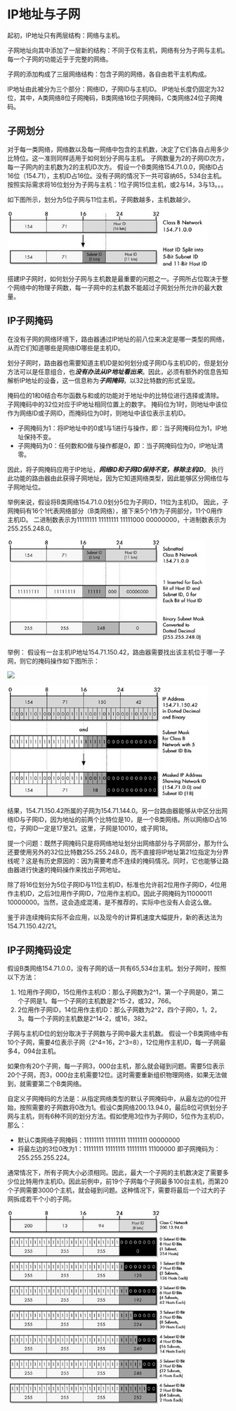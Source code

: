 # IP地址与子网
起初，IP地址只有两层结构：网络与主机。

子网地址向其中添加了一层新的结构：不同于仅有主机，网络有分为子网与主机。
每一个子网的功能近乎于完整的网络。

子网的添加构成了三层网络结构：包含子网的网络，各自由若干主机构成。

IP地址由此被分为三个部分：网络ID，子网ID与主机ID。
IP地址长度仍固定为32位，其中，A类网络8位子网掩码，B类网络16位子网掩码，C类网络24位子网掩码。

## 子网划分
对于每一类网络，网络数以及每一网络中包含的主机数，决定了它们各自占用多少比特位。这一准则同样适用于如何划分子网与主机。
子网数量为2的子网ID次方，每一子网内的主机数为2的主机ID次方。
假设一个B类网络154.71.0.0，网络ID占16位（154.71），主机ID占16位。没有子网的情况下一共可容纳65，534台主机。
按照实际需求将16位划分为子网与主机：1位子网15位主机，或2与14，3与13。。。

如下图所示，划分为5位子网与11位主机，子网数越多，主机数越少。

![](pics/bn004_0.jpg)

搭建IP子网时，如何划分子网与主机数是最重要的问题之一。子网所占位取决于整个网络中的物理子网数，每一子网中的主机数不能超过子网划分所允许的最大数量。

## IP子网掩码
在没有子网的网络环境下，路由器通过IP地址的前八位来决定是哪一类型的网络，从而它们知道哪些是网络ID哪些是主机ID。

划分子网时，路由器也需要知道主机ID是如何划分成子网ID与主机ID的，但是划分方法可以是任意组合，也***没有办法从IP地址看出来***。因此，必须有额外的信息告知解析IP地址的设备，这一信息称为***子网掩码***，以32比特数的形式呈现。

掩码位的1和0结合布尔函数与和或的功能对于地址中的比特位进行选择或清除。
子网掩码中的32位对应于IP地址相同位置上的数字。
掩码位为1时，则地址中该位作为网络ID或子网ID，而掩码位为0时，则地址中该位表示主机ID。

* 子网掩码为1：将IP地址中的0或1与1进行与操作，即：当子网掩码位为1，IP地址保持不变。
* 子网掩码为0：任何数和0做与操作都是0，即：当子网掩码位为0，IP地址清零。

因此，将子网掩码应用于IP地址，***网络ID和子网ID保持不变，移除主机ID***。
执行此功能的路由器由此获得子网地址，因为它知道网络类型，因此能够区分网络位与子网地址位。

举例来说，假设将B类网络154.71.0.0划分5位为子网ID，11位为主机ID。
因此，子网掩码有16个1代表网络部分（B类网络），接下来5个1作为子网部分，11个0用作主机ID。
二进制数表示为11111111 11111111 11111000 00000000，十进制数表示为255.255.248.0。

![](pics/bn004_1.jpg)

举例：
假设有一台主机IP地址154.71.150.42，路由器需要找出该主机位于哪一子网，则它的掩码操作如下图所示：

![](pics/bn004_2.jpg)

![](pics/bn004_3.jpg)

结果，154.71.150.42所属的子网为154.71.144.0。另一台路由器能够从中区分出网络ID与子网ID，因为地址的前两个比特位是10，是一个B类网络。所以网络ID占16位，子网ID一定是17至21。这里，子网是10010，或子网18。

提一个问题：既然子网掩码只是将网络地址划分出网络部分与子网部分，那为什么还要使用另外的32位比特数255.255.248.0，而不直接将IP地址第21位指定为分界线呢？这是有历史原因的：因为需要考虑不连续的掩码情况。同时，它也能够让路由器进行快速的掩码操作来找出子网地址。

除了将16位划分为5位子网ID与11位主机ID，标准也允许前2位用作子网ID，4位用作主机ID，之后3位用作子网ID，7位用作主机ID。因此子网掩码为11000011 10000000。当然，这会造成混淆，是不推荐的，实际中也没有人会这么做。

鉴于非连续掩码实际不会应用，以及现今的计算机速度大幅提升，新的表达法为154.71.150.42/21。

## IP子网掩码设定
假设B类网络154.71.0.0，没有子网的话一共有65,534台主机。划分子网时，按照以下方法：

1. 1位用作子网ID，15位用作主机ID：那么子网数为2^1，第一个子网是0，第二个子网是1。每一个子网的主机数是2^15-2，或32，766。
1. 2位用作子网ID，14位用作主机ID：那么子网数为2^2，四个子网0，1，2，3。每一个子网的主机数是2^14-2，或16，382。

子网与主机ID位的划分取决于子网数与子网中最大主机数。
假设一个B类网络中有10个子网，需要4位表示子网（2^4=16，2^3=8），12位用作主机ID，每一子网最多4，094台主机。

如果你有20个子网，每一子网3，000台主机，那么就会碰到问题。需要5位表示20个子网，而3，000台主机需要12位。这时需要重新组织物理网络，如果无法做到，就需要第二个B类网络。

自定义子网掩码的方法是：从指定网络类型的默认子网掩码中，从最左边的0位开始，按照需要的子网数将0改为1。假设C类网络200.13.94.0，最后8位可供划分子网与主机，则有6种不同的划分方法。假如使用3位作为子网ID，5位作为主机ID，那么：

* 默认C类网络子网掩码：11111111 11111111 11111111 00000000
* 将最左边的3位0改为1：11111111 11111111 11111111 11100000
即子网掩码为：255.255.255.224。

通常情况下，所有子网大小必须相同。因此，最大一个子网的主机数决定了需要多少位比特用作主机ID。因此前例中，前19个子网每个子网最多100台主机，而第20个子网需要3000个主机，就会碰到问题。这种情况下，需要将最后一个过大的子网拆成若干个小的子网。

![](pics/bn004_4.jpg)


